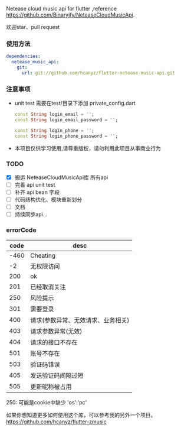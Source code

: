 Netease cloud music api for flutter ,reference https://github.com/Binaryify/NeteaseCloudMusicApi.   

欢迎star、pull request

### 使用方法
```yaml
dependencies:
  netease_music_api:
    git:
      url: git://github.com/hcanyz/flutter-netease-music-api.git
```

### 注意事项
- unit test 需要在test/目录下添加 private_config.dart
    ```dart
    const String login_email = '';
    const String login_email_password = '';
    
    const String login_phone = '';
    const String login_phone_password = '';
    ```
- 本项目仅供学习使用,请尊重版权，请勿利用此项目从事商业行为

### TODO
- [x] 搬运 NeteaseCloudMusicApi库 所有api
- [ ] 完善 api unit test
- [ ] 补齐 api bean 字段
- [ ] 代码结构优化、模块重新划分
- [ ] 文档
- [ ] 持续同步api...

### errorCode

| code | desc                               |
|------|--------------------                |
| -460 | Cheating                           |
| -2   | 无权限访问                         |
| 200  | ok                                 |
| 201  | 已经取消关注                       |
| 250  | 风险提示                           |
| 301  | 需要登录                           |
| 400  | 请求(参数异常、无效请求、业务相关) |
| 403  | 请求参数异常(无效)                 |
| 404  | 请求的接口不存在                   |
| 501  | 账号不存在                         |
| 503  | 验证码错误                         |
| 405  | 发送验证码间隔过短                 |
| 505  | 更新昵称被占用                     |

250: 可能是cookie中缺少 'os':'pc'

如果你想知道更多如何使用这个库，可以参考我的另外一个项目。https://github.com/hcanyz/flutter-zmusic